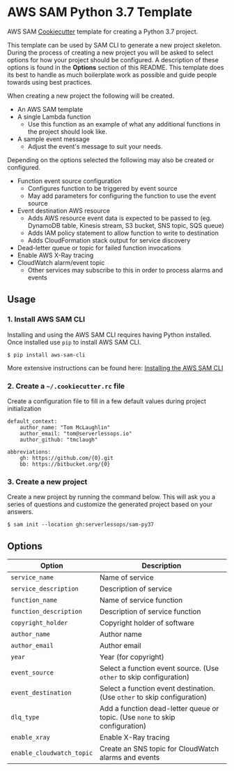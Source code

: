 # AWS SAM Python 3.7 Template
AWS SAM [Cookiecutter](https://github.com/audreyr/cookiecutter) template for creating a Python 3.7 project.

This template can be used by SAM CLI to generate a new project skeleton. During the process of creating a new project you will be asked to select options for how your project should be configured. A description of these options is found in the **Options** section of this README. This template does its best to handle as much boilerplate work as possible and guide people towards using best practices.

When creating a new project the following will be created.

* An AWS SAM template
* A single Lambda function
    * Use this function as an example of what any additional functions in the project should look like.
* A sample event message
    * Adjust the event's message to suit your needs.

Depending on the options selected the following may also be created or configured.

* Function event source configuration
    * Configures function to be triggered by event source
    * May add parameters for configuring the function to use the event source
* Event destination AWS resource
    * Adds AWS resource event data is expected to be passed to (eg. DynamoDB table, Kinesis stream, S3 bucket, SNS topic, SQS queue)
    * Adds IAM policy statement to allow function to write to destination
    * Adds CloudFormation stack output for service discovery
* Dead-letter queue or topic for failed function invocations
* Enable AWS X-Ray tracing
* CloudWatch alarm/event topic
    * Other services may subscribe to this in order to process alarms and events

## Usage
### 1. Install AWS SAM CLI
Installing and using the AWS SAM CLI requires having Python installed. Once installed use `pip` to install AWS SAM CLI.

```
$ pip install aws-sam-cli
```

More extensive instructions can be found here: [Installing the AWS SAM CLI](https://docs.aws.amazon.com/serverless-application-model/latest/developerguide/serverless-sam-cli-install.html)


### 2. **Create a `~/.cookiecutter.rc` file**
Create a configuration file to fill in a few default values during project initialization

```
default_context:
    author_name: "Tom McLaughlin"
    author_email: "tom@serverlessops.io"
    author_github: "tmclaugh"

abbreviations:
    gh: https://github.com/{0}.git
    bb: https://bitbucket.org/{0}
```

### 3. Create a new project
Create a new project by running the command below. This will ask you a series of questions and customize the generated project based on your answers.

```
$ sam init --location gh:serverlessops/sam-py37
```

## Options


Option | Description
------------------------------------------------- | ---------------------------------------------------------------------------------
`service_name`              |   Name of service
`service_description`       |   Description of service
`function_name`             |   Name of service function
`function_description`      |   Description of service function
`copyright_holder`          |   Copyright holder of software
`author_name`               |   Author name
`author_email`              |   Author email
`year`                      |   Year (for copyright)
`event_source`              |   Select a function event source. (Use `other` to skip configuration)
`event_destination`         |   Select a function event destination. (Use `other` to skip configuration)
`dlq_type`                  |   Add a function dead-letter queue or topic. (Use `none` to skip configuration)
`enable_xray`               |   Enable X-Ray tracing
`enable_cloudwatch_topic`   |   Create an SNS topic for CloudWatch alarms and events

